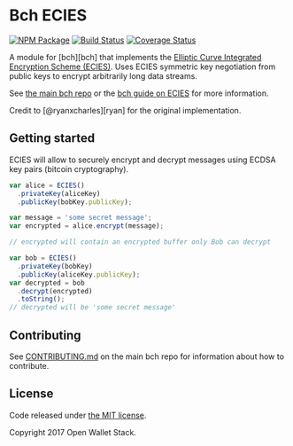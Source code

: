 Bch ECIES
======

[![NPM Package](https://img.shields.io/npm/v/bch-ecies.svg?style=flat-square)](https://www.npmjs.org/package/bch-ecies)
[![Build Status](https://img.shields.io/travis/owstack/bch-ecies.svg?branch=master&style=flat-square)](https://travis-ci.org/owstack/bch-ecies)
[![Coverage Status](https://img.shields.io/coveralls/owstack/bch-ecies.svg?style=flat-square)](https://coveralls.io/r/owstack/bch-ecies)

A module for [bch][bch] that implements the [Elliptic Curve Integrated Encryption Scheme (ECIES)](http://en.wikipedia.org/wiki/Integrated_Encryption_Scheme). Uses ECIES symmetric key negotiation from public keys to encrypt arbitrarily long data streams.

See [the main bch repo](https://github.com/owstack/bch) or the [bch guide on ECIES](http://bch.io/guide/module/ecies/index.html) for more information.

Credit to [@ryanxcharles][ryan] for the original implementation.

## Getting started

ECIES will allow to securely encrypt and decrypt messages using ECDSA key pairs (bitcoin cryptography).

```javascript
var alice = ECIES()
  .privateKey(aliceKey)
  .publicKey(bobKey.publicKey);

var message = 'some secret message';
var encrypted = alice.encrypt(message);

// encrypted will contain an encrypted buffer only Bob can decrypt

var bob = ECIES()
  .privateKey(bobKey)
  .publicKey(aliceKey.publicKey);
var decrypted = bob
  .decrypt(encrypted)
  .toString();
// decrypted will be 'some secret message'
```

## Contributing

See [CONTRIBUTING.md](https://github.com/owstack/bch/blob/master/CONTRIBUTING.md) on the main bch repo for information about how to contribute.

## License

Code released under [the MIT license](https://github.com/owstack/bch/blob/master/LICENSE).

Copyright 2017 Open Wallet Stack.
